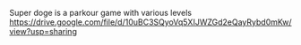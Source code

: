 Super doge is a parkour game with various levels
https://drive.google.com/file/d/10uBC3SQyoVq5XIJWZGd2eQayRybd0mKw/view?usp=sharing

